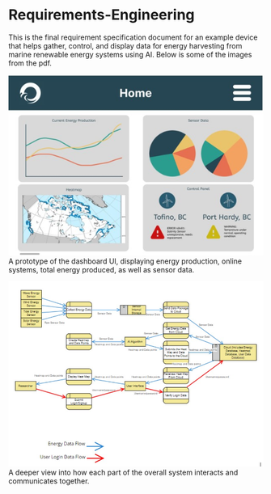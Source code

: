 # Requirements-Engineering

This is the final requirement specification document for an example device that helps gather, control, and display data for energy harvesting from marine renewable energy systems using AI. Below is some of the images from the pdf.

![A prototype of the dashboard UI, displaying energy production, online systems, total energy produced, as well as sensor data.](UIexample.jpg) \
A prototype of the dashboard UI, displaying energy production, online systems, total energy produced, as well as sensor data.

![A deeper view into how each part of the overall system interacts and communicates together.](DFD.jpg) \
A deeper view into how each part of the overall system interacts and communicates together.

